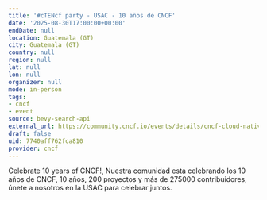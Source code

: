 ```yaml
---
title: '#cTENcf party - USAC - 10 años de CNCF'
date: '2025-08-30T17:00:00+00:00'
endDate: null
location: Guatemala (GT)
city: Guatemala (GT)
country: null
region: null
lat: null
lon: null
organizer: null
mode: in-person
tags:
- cncf
- event
source: bevy-search-api
external_url: https://community.cncf.io/events/details/cncf-cloud-native-guatemala-presents-ctencf-party-usac-10-anos-de-cncf/
draft: false
uid: 7740aff762fca810
provider: cncf
---
```

Celebrate 10 years of CNCF!, Nuestra comunidad esta celebrando los 10 años de CNCF, 10 años, 200 proyectos y más de 275000 contribuidores, únete a nosotros en la USAC para celebrar juntos.
